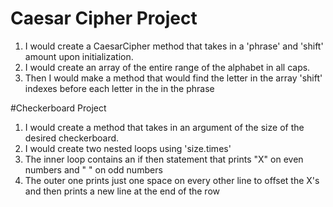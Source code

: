 # Caesar Cipher Project 

1. I would create a CaesarCipher method that takes in a 'phrase' and 'shift' amount upon initialization.
1. I would create an array of the entire range of the alphabet in all caps.
1. Then I would make a method that would find the letter in the array 'shift' indexes before each letter in the in the phrase 

#Checkerboard Project 

1. I would create a method that takes in an argument of the size of the desired checkerboard.
1. I would create two nested loops using 'size.times'
1. The inner loop contains an if then statement that prints "X" on even numbers and " " on odd numbers
1. The outer one prints just one space on every other line to offset the X's and then prints a new line at the end of the row 